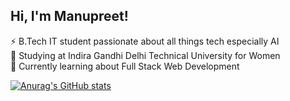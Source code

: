 ## Hi, I'm Manupreet!

⚡ B.Tech IT student passionate about all things tech especially AI<br/>
🌱 Studying at Indira Gandhi Delhi Technical University for Women<br/>
🔭 Currently learning about Full Stack Web Development<br/>


[![Anurag's GitHub stats](https://github-readme-stats.vercel.app/api?username=manupreetk)](https://github.com/manupreetk/github-readme-stats)
<!--
**manupreetk/manupreetk** is a ✨ _special_ ✨ repository because its `README.md` (this file) appears on your GitHub profile.

Here are some ideas to get you started:

- 🔭 I’m currently working on ...
- 🌱 I’m currently learning ...
- 👯 I’m looking to collaborate on ...
- 🤔 I’m looking for help with ...
- 💬 Ask me about ...
- 📫 How to reach me: ...
- 😄 Pronouns: ...
- ⚡ Fun fact: ...
-->

